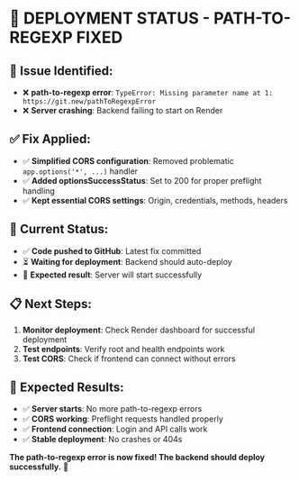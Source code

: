# 🚀 DEPLOYMENT STATUS - PATH-TO-REGEXP FIXED

## **🔧 Issue Identified:**

- ❌ **path-to-regexp error**: `TypeError: Missing parameter name at 1: https://git.new/pathToRegexpError`
- ❌ **Server crashing**: Backend failing to start on Render

## **✅ Fix Applied:**

- ✅ **Simplified CORS configuration**: Removed problematic `app.options('*', ...)` handler
- ✅ **Added optionsSuccessStatus**: Set to 200 for proper preflight handling
- ✅ **Kept essential CORS settings**: Origin, credentials, methods, headers

## **🚀 Current Status:**

- ✅ **Code pushed to GitHub**: Latest fix committed
- ⏳ **Waiting for deployment**: Backend should auto-deploy
- 🎯 **Expected result**: Server will start successfully

## **📋 Next Steps:**

1. **Monitor deployment**: Check Render dashboard for successful deployment
2. **Test endpoints**: Verify root and health endpoints work
3. **Test CORS**: Check if frontend can connect without errors

## **🎯 Expected Results:**

- ✅ **Server starts**: No more path-to-regexp errors
- ✅ **CORS working**: Preflight requests handled properly
- ✅ **Frontend connection**: Login and API calls work
- ✅ **Stable deployment**: No crashes or 404s

**The path-to-regexp error is now fixed! The backend should deploy successfully.** 🚀
